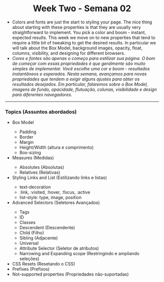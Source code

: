 <h1 align="center">Week Two - Semana 02</h1>

<ul>
    <li>
      Colors and fonts are just the start to styling your page. The nice thing about starting with these properties is that they are usually very straightforward to implement. You pick a color and boom - instant, expected results. This week we move on to new properties that tend to require a little bit of tweaking to get the desired results. In particular we will talk about the Box Model, background images, opacity, float, columns, visibility, and designing for different browsers.
    </li>
    <li><em>
      Cores e fontes são apenas o começo para estilizar sua página. O bom de começar com essas propriedades é que geralmente são muito simples de implementar. Você escolhe uma cor e boom - resultados instantâneos e esperados. Nesta semana, avançamos para novas propriedades que tendem a exigir alguns ajustes para obter os resultados desejados. Em particular, falaremos sobre o Box Model, imagens de fundo, opacidade, flutuação, colunas, visibilidade e design para diferentes navegadores.</em></li>
</ul>

<hr>

<h3>Topics (Assuntos abordados)</h3>

   <ul>
    <li>Box Model</li>
      <ul>
        <li>Padding</li>
        <li>Border</li>
        <li>Margin</li>
        <li>Height/Width (altura e comprimento)</li>
        <li>Box-sizing</li>
      </ul>
    <li>Measures (Medidas)</li>
      <ul>
        <li>Absolutes (Absolutas)</li>
        <li>Relatives (Relativas)</li>
      </ul>
    <li>Styling Links and List (Estilizando links e listas)</li>
      <ul>
        <li>text-decoration</li>
        <li>:link, :visited, :hover, :focus, :active</li>
        <li>list-style: type, image, position</li>
      </ul>
    <li>Advanced Selectors (Seletores Avançados)</li>
      <ul>
        <li>Tags</li>
        <li>ID</li>
        <li>Classes</li>
        <li>Descendent (Descendente)</li>
        <li>Child (Filho)</li>
        <li>Sibling (Adjacente)</li>
        <li>Universal</li>
        <li>Attribute Selector (Seletor de atributos)</li>
        <li>Narrowing and Expanding scope (Restringindo e ampliando seleções)</li>
      </ul>
    <li>CSS Resets (Resetando o CSS)</li>
    <li>Prefixes (Prefixos)</li>
    <li>Not-supported properties (Propriedades não-suportadas)</li>
  </ul>
